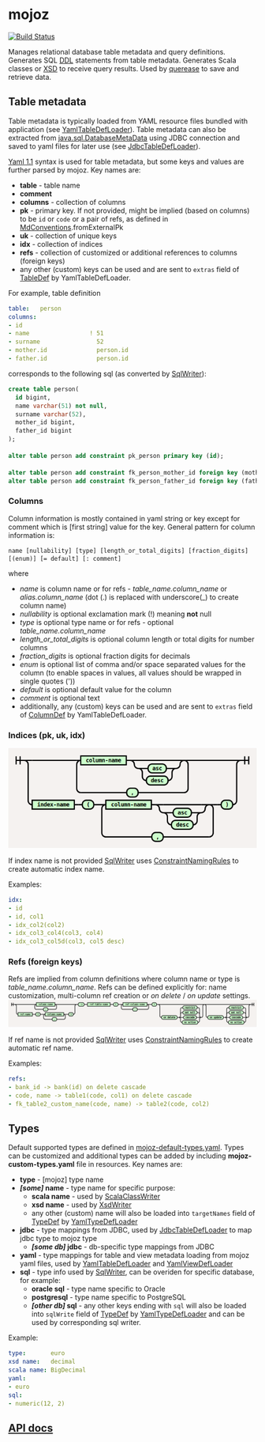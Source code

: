 # mojoz

[![Build Status](https://travis-ci.org/guntiso/mojoz.svg?branch=develop)](https://travis-ci.org/guntiso/mojoz)

Manages relational database table metadata and query definitions.
Generates SQL [DDL](https://en.wikipedia.org/wiki/Data_definition_language) statements from table metadata.
Generates Scala classes or [XSD](https://en.wikipedia.org/wiki/XML_Schema_(W3C)) to receive query results.
Used by [querease](https://github.com/guntiso/querease) to save and retrieve data.

## Table metadata

Table metadata is typically loaded from YAML resource files bundled with application
(see [YamlTableDefLoader](https://static.javadoc.io/org.mojoz/mojoz_2.13/1.2/mojoz/metadata/in/YamlTableDefLoader.html)).
Table metadata can also be extracted from
[java.sql.DatabaseMetaData](https://docs.oracle.com/en/java/javase/11/docs/api/java.sql/java/sql/DatabaseMetaData.html)
using JDBC connection and saved to yaml files for later use
(see [JdbcTableDefLoader](https://static.javadoc.io/org.mojoz/mojoz_2.13/1.2/mojoz/metadata/in/JdbcTableDefLoader$.html)).

[Yaml 1.1](https://yaml.org/spec/1.1/) syntax is used for table metadata, but some keys and values are further parsed by mojoz.
Key names are:

* **table** - table name
* **comment**
* **columns** - collection of columns
* **pk** - primary key. If not provided, might be implied (based on columns) to be `id` or `code` or a pair of refs,
  as defined in [MdConventions](https://static.javadoc.io/org.mojoz/mojoz_2.13/1.2/mojoz/metadata/io/MdConventions.html).fromExternalPk
* **uk** - collection of unique keys
* **idx** - collection of indices
* **refs** - collection of customized or additional references to columns (foreign keys)
* any other (custom) keys can be used and are sent to `extras` field of [TableDef](https://static.javadoc.io/org.mojoz/mojoz_2.13/1.2/mojoz/metadata/TableDef.html)
  by YamlTableDefLoader.

For example, table definition
```yaml
table:   person
columns:
- id
- name                 ! 51
- surname                52
- mother.id              person.id
- father.id              person.id
```
corresponds to the following sql (as converted by [SqlWriter](https://static.javadoc.io/org.mojoz/mojoz_2.13/1.2/mojoz/metadata/out/SqlWriter$.html)):
```sql
create table person(
  id bigint,
  name varchar(51) not null,
  surname varchar(52),
  mother_id bigint,
  father_id bigint
);

alter table person add constraint pk_person primary key (id);

alter table person add constraint fk_person_mother_id foreign key (mother_id) references person(id);
alter table person add constraint fk_person_father_id foreign key (father_id) references person(id);
```
### Columns

Column information is mostly contained in yaml string or key except for comment which is \[first string\] value for the key.
General pattern for column information is:
```
name [nullability] [type] [length_or_total_digits] [fraction_digits] [(enum)] [= default] [: comment]
```
where
* _name_ is column name or for refs - _table_name.column_name_ or _alias.column_name_ (dot (.) is replaced with underscore(\_) to create column name)
* _nullability_ is optional exclamation mark (!) meaning **not** null
* _type_ is optional type name or for refs - optional _table_name.column_name_
* _length_or_total_digits_ is optional column length or total digits for number columns
* _fraction_digits_ is optional fraction digits for decimals
* _enum_ is optional list of comma and/or space separated values for the column (to enable spaces in values, all values should be wrapped in single quotes ('))
* _default_ is optional default value for the column
* _comment_ is optional text
* additionally, any (custom) keys can be used and are sent to `extras` field of [ColumnDef](https://static.javadoc.io/org.mojoz/mojoz_2.13/1.2/mojoz/metadata/ColumnDef.html)
  by YamlTableDefLoader.

### Indices (pk, uk, idx)

![Indices syntax diagram](docs/diagrams/png/indices.png)

If index name is not provided [SqlWriter](https://static.javadoc.io/org.mojoz/mojoz_2.13/1.2/mojoz/metadata/out/SqlWriter.html) uses
[ConstraintNamingRules](https://static.javadoc.io/org.mojoz/mojoz_2.13/1.2/mojoz/metadata/out/SqlWriter$$ConstraintNamingRules.html)
to create automatic index name.

Examples:
```yaml
idx:
- id
- id, col1
- idx_col2(col2)
- idx_col3_col4(col3, col4)
- idx_col3_col5d(col3, col5 desc)
```

### Refs (foreign keys)

Refs are implied from column definitions where column name or type is _table_name.column_name_. Refs can be defined explicitly for: name customization, multi-column ref creation or _on delete_ / _on update_ settings.
![Refs syntax diagram](docs/diagrams/png/refs.png)

If ref name is not provided [SqlWriter](https://static.javadoc.io/org.mojoz/mojoz_2.13/1.2/mojoz/metadata/out/SqlWriter.html) uses
[ConstraintNamingRules](https://static.javadoc.io/org.mojoz/mojoz_2.13/1.2/mojoz/metadata/out/SqlWriter$$ConstraintNamingRules.html)
to create automatic ref name.

Examples:
```yaml
refs:
- bank_id -> bank(id) on delete cascade
- code, name -> table1(code, col1) on delete cascade
- fk_table2_custom_name(code, name) -> table2(code, col2)
```

## Types

Default supported types are defined in [mojoz-default-types.yaml](src/main/resources/mojoz-default-types.yaml).
Types can be customized and additional types can be added by including **mojoz-custom-types.yaml** file in resources.
Key names are:
* **type** - [mojoz] type name
* **_[some]_ name** - type name for specific purpose:
  * **scala name** - used by [ScalaClassWriter](https://static.javadoc.io/org.mojoz/mojoz_2.13/1.2/mojoz/metadata/out/ScalaClassWriter.html)
  * **xsd name** - used by [XsdWriter](https://static.javadoc.io/org.mojoz/mojoz_2.13/1.2/mojoz/metadata/out/XsdWriter.html)
  * any other (custom) name will also be loaded into
    `targetNames` field of [TypeDef](https://static.javadoc.io/org.mojoz/mojoz_2.13/1.2/mojoz/metadata/TypeDef.html)
    by [YamlTypeDefLoader](https://static.javadoc.io/org.mojoz/mojoz_2.13/1.2/mojoz/metadata/in/YamlTypeDefLoader.html)
* **jdbc** - type mappings from JDBC,
  used by [JdbcTableDefLoader](https://static.javadoc.io/org.mojoz/mojoz_2.13/1.2/mojoz/metadata/in/JdbcTableDefLoader$.html)
  to map jdbc type to mojoz type
  * **_[some db]_ jdbc** - db-specific type mappings from JDBC
* **yaml** - type mappings for table and view metadata loading from mojoz yaml files,
  used by [YamlTableDefLoader](https://static.javadoc.io/org.mojoz/mojoz_2.13/1.2/mojoz/metadata/in/YamlTableDefLoader.html)
  and [YamlViewDefLoader](https://static.javadoc.io/org.mojoz/mojoz_2.13/1.2/mojoz/metadata/in/YamlViewDefLoader.html)
* **sql** - type info used by [SqlWriter](https://static.javadoc.io/org.mojoz/mojoz_2.13/1.2/mojoz/metadata/out/SqlWriter$.html),
  can be overiden for specific database, for example:
  * **oracle sql** - type name specific to Oracle
  * **postgresql** - type name specific to PostgreSQL
  * **_[other db]_ sql** - any other keys ending with `sql` will also be loaded into
    `sqlWrite` field of [TypeDef](https://static.javadoc.io/org.mojoz/mojoz_2.13/1.2/mojoz/metadata/TypeDef.html)
    by [YamlTypeDefLoader](https://static.javadoc.io/org.mojoz/mojoz_2.13/1.2/mojoz/metadata/in/YamlTypeDefLoader.html)
    and can be used by corresponding sql writer.

Example:
```yaml
type:       euro
xsd name:   decimal
scala name: BigDecimal
yaml:
- euro
sql:
- numeric(12, 2)
```

## [API docs](https://static.javadoc.io/org.mojoz/mojoz_2.13/1.2/mojoz/metadata/index.html)
